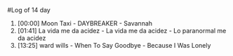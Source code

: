 #Log of 14 day

1. [00:00] Moon Taxi - DAYBREAKER - Savannah
1. [01:41] La vida me da acidez - La vida me da acidez - Lo paranormal me da acidez
1. [13:25] ward wills - When To Say Goodbye - Because I Was Lonely
